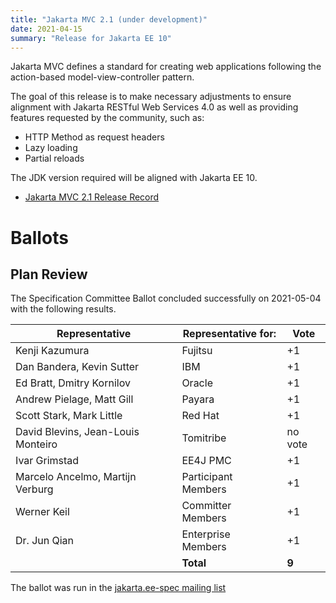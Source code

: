 ```yaml
---
title: "Jakarta MVC 2.1 (under development)"
date: 2021-04-15
summary: "Release for Jakarta EE 10"
---
```


Jakarta MVC defines a standard for creating web applications following the action-based model-view-controller pattern.

The goal of this release is to make necessary adjustments to ensure alignment with Jakarta RESTful Web Services 4.0 as well as providing features requested by the community, such as: 

* HTTP Method as request headers
* Lazy loading
* Partial reloads

The JDK version required will be aligned with Jakarta EE 10.

* [Jakarta MVC 2.1 Release Record](https://projects.eclipse.org/projects/ee4j.mvc/releases/2.1)


# Ballots

## Plan Review

The Specification Committee Ballot concluded successfully on 2021-05-04 with the following results.

| Representative                                 | Representative for: |  Vote   |
|------------------------------------------------|---------------------|---------|
| Kenji Kazumura                                 | Fujitsu             |   +1    |
| Dan Bandera, Kevin Sutter                      | IBM                 |   +1    |
| Ed Bratt, Dmitry Kornilov                      | Oracle              |   +1    |
| Andrew Pielage, Matt Gill                      | Payara              |   +1    |
| Scott Stark, Mark Little                       | Red Hat             |   +1    |
| David Blevins, Jean-Louis Monteiro             | Tomitribe           | no vote |
| Ivar Grimstad                                  | EE4J PMC            |   +1    |
| Marcelo Ancelmo, Martijn Verburg               | Participant Members |   +1    |
| Werner Keil                                    | Committer Members   |   +1    |
| Dr. Jun Qian                                   | Enterprise Members  |   +1    |
|                                                | **Total**           |  **9**  |

The ballot was run in the [jakarta.ee-spec mailing list](https://www.eclipse.org/lists/jakarta.ee-spec/msg01574.html)